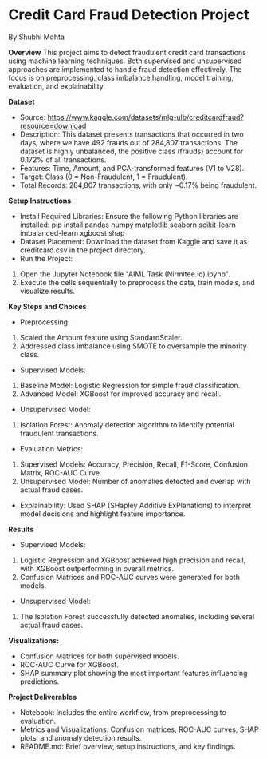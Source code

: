 # Credit Card Fraud Detection Project
By Shubhi Mohta

**Overview**
This project aims to detect fraudulent credit card transactions using machine learning techniques. Both supervised and unsupervised approaches are implemented to handle fraud detection effectively. The focus is on preprocessing, class imbalance handling, model training, evaluation, and explainability.

**Dataset**
- Source: https://www.kaggle.com/datasets/mlg-ulb/creditcardfraud?resource=download
- Description: This dataset presents transactions that occurred in two days, where we have 492 frauds out of 284,807 transactions. The dataset is highly unbalanced, the positive class (frauds) account for 0.172% of all transactions.
- Features: Time, Amount, and PCA-transformed features (V1 to V28).
- Target: Class (0 = Non-Fraudulent, 1 = Fraudulent).
- Total Records: 284,807 transactions, with only ~0.17% being fraudulent.

**Setup Instructions**
- Install Required Libraries: Ensure the following Python libraries are installed:
pip install pandas numpy matplotlib seaborn scikit-learn imbalanced-learn xgboost shap
- Dataset Placement: Download the dataset from Kaggle and save it as creditcard.csv in the project directory.
- Run the Project:
1. Open the Jupyter Notebook file "AIML Task (Nirmitee.io).ipynb".
2. Execute the cells sequentially to preprocess the data, train models, and visualize results.

**Key Steps and Choices**
- Preprocessing:
1. Scaled the Amount feature using StandardScaler.
2. Addressed class imbalance using SMOTE to oversample the minority class.

- Supervised Models:
1. Baseline Model: Logistic Regression for simple fraud classification.
2. Advanced Model: XGBoost for improved accuracy and recall.

- Unsupervised Model:
1. Isolation Forest: Anomaly detection algorithm to identify potential fraudulent transactions.

- Evaluation Metrics:
1. Supervised Models: Accuracy, Precision, Recall, F1-Score, Confusion Matrix, ROC-AUC Curve.
2. Unsupervised Model: Number of anomalies detected and overlap with actual fraud cases.

- Explainability:
Used SHAP (SHapley Additive ExPlanations) to interpret model decisions and highlight feature importance.

**Results**
- Supervised Models:
1. Logistic Regression and XGBoost achieved high precision and recall, with XGBoost outperforming in overall metrics.
2. Confusion Matrices and ROC-AUC curves were generated for both models.

- Unsupervised Model:
1. The Isolation Forest successfully detected anomalies, including several actual fraud cases.

**Visualizations:**

- Confusion Matrices for both supervised models.
- ROC-AUC Curve for XGBoost.
- SHAP summary plot showing the most important features influencing predictions.

**Project Deliverables**
- Notebook: Includes the entire workflow, from preprocessing to evaluation.
- Metrics and Visualizations: Confusion matrices, ROC-AUC curves, SHAP plots, and anomaly detection results.
- README.md: Brief overview, setup instructions, and key findings.